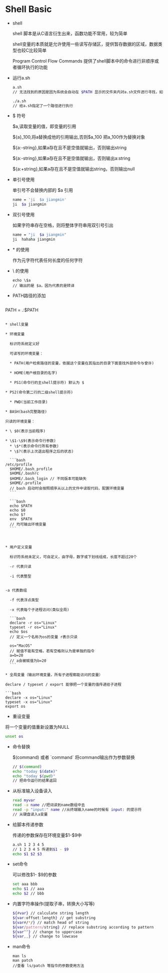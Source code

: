 # Shell Basic

* shell

  shell 脚本是从C语言衍生出来，函数功能不常用，较为简单

  shell变量的本质就是允许使用一些读写存储区，提供暂存数据的区域，数据类型也较C比较简单

  Program Control Flow Commands 提供了shell脚本中的命令进行非顺序或者循环执行的功能

* 运行a.sh

  ```bash
  a.sh
  // 无法找到的原因是因为系统会自动在 $PATH 显示的文件夹内对a.sh文件进行寻找，如果a.sh所在的文件不在$PATH对应的路径内则无法正常运行
  
  ./a.sh
  // 给a.sh指定了一个路径进行执行
  ```

* $ 符号

  $a,读取变量的值，即变量的引用

  ${a}_100,将a替换成他的引用输出,否则\$a_100 把a_100作为替换对象

  ${a:-string},如果a存在且不是空值就输出，否则输出string

  ${a:-string},如果a存在且不是空值就输出，否则输出a:string

  ${a:+string},如果a存在且不是空值就输出string，否则输出null

* 单引号使用

  单引号不会替换内部的 $a 引用

  ```bash
  name = 'ji  $a jiangmin'
  ji  $a jiangmin
  ```

* 双引号使用

  如果字符串存在空格，则将整体字符串用双引号引出

  ```bash
  name = "ji  $a jiangmin"
  ji  hahaha jiangmin
  ```

* \* 的使用

  作为元字符代表任何长度的任何字符

* \ 的使用

  ```
  echo \$a
  // 输出的是 $a，因为代表的是转译 
  ```

* PATH路径的添加

  ```bash
PATH = .:$PATH
  ```

* shell变量

  * 环境变量

    标识符系统定义好

    可读写的环境变量：
  
    * PATH(用户检索路径的变量，依据这个变量在其指出的目录下面查找外部命令与曾许)
  
    * HOME(用户根目录的名字)
  
    * PS1(命令行的主shell提示符) 默认为 $
  
  * PS2(命令第二行的二级shell提示符)
  
    * PWD(当前工作目录)
  
  * BASH(bash完整路径)
  
  只读的环境变量：
  
  * \ $0(表示当前程序)
  
  * \$1-\$9(表示命令行参数)
    * \$*(表示命令行所有参数)
    * \$?(表示上次退出程序之后的状态)
  
    ```bash
  /etc/profile
    $HOME/.bash_profile
    $HOME/.bashrc
    $HOME/.bash_login // 不同版本可能缺失
    $HOME/.profile
    // bash 启动时会按照顺序从以上的文件中读取代码，配置环境变量
    ```
  
    ```bash
    echo $PATH
    echo $0
    echo $?
    env  $PATH
    // 均可输出环境变量
    ```
  
    
  
  * 用户定义变量
  
    标识符系统未定义，可自定义，由字母，数字或下划线组成，长度不超过20个
  
    -r 代表只读
    
    -i 代表整型
    
  
  -a 代表数组
  
    -f 代表浮点类型
  
    -x 代表每个子进程访问(类似全局)
  
    ```bash
    declare -r os="Linux"
    typeset -r os="Linux"
    echo $os
    // 定义一个名称为os的变量 r表示只读
    
    os="MacOS"
    // 赋值不能有空格，若有空格则认为是单独的指令
    a=b=20
    // a会被赋值为b=20
    ```
  
  * 全局变量（输出环境变量，所有子进程都能访问的变量）
  
  declare / typeset / export 能够把一个变量的值传递给子进程
  
  ```bash
  declare -x os="Linux"
  typeset -x os="Linux"
  export os
  ```
  
  * 重设变量
  
  将一个变量的值重新设置为NULL
  
  ```bash
  unset os
  ```
  
* 命令替换

  $(command) 或者 \`command\` 将command输出作为参数替换

  ```bash
  // $(command) 
  echo "today $(date)"
  echo "today $(pwd)"
  // 把命令运行的结果返回
  ```

* 从标准输入设备读入

  ```bash
  read myvar
  read -a name //把词读到name数组中去
  read -p "input:" name //从终端输入name的时候有 input: 的提示符
  // 从键盘读入a变量
  ```

* 给脚本传递参数

  传递的参数保存在环境变量$1-\$9中

  ```bash
  a.sh 1 2 3 4 5
  // 1 2 3 4 5 传递到$1 - $9
  echo $1 $2 $3 
  ```

* set命令

  可以修改$1- \$9的参数

  ```bash
  set aaa bbb
  echo $1 // aaa
  echo $2 // bbb
  ```

* 内置字符串操作(提取子串，转换大小写等)

  ```bash
  ${#var} // calculate string length
  ${var:offset:length} // get substring
  ${var#/*/} // match head of string
  ${var/pattern/string} // replace substring according to pattern
  ${var^^} // change to uppercase
  ${var,,} // change to lowcase
  ```

* man命令

  ```shell
  man ls
  man patch
  //查看 ls/patch 等指令的参数使用方法
  ```

  